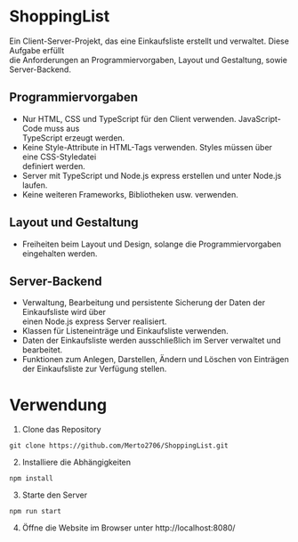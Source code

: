 # ShoppingList
Ein Client-Server-Projekt, das eine Einkaufsliste erstellt und verwaltet. Diese Aufgabe erfüllt  <br>
die Anforderungen an Programmiervorgaben, Layout und Gestaltung, sowie Server-Backend.

## Programmiervorgaben
* Nur HTML, CSS und TypeScript für den Client verwenden. JavaScript-Code muss aus  <br>
TypeScript erzeugt werden.
* Keine Style-Attribute in HTML-Tags verwenden. Styles müssen über eine CSS-Styledatei  <br>
definiert werden.
* Server mit TypeScript und Node.js express erstellen und unter Node.js laufen.
* Keine weiteren Frameworks, Bibliotheken usw. verwenden.

## Layout und Gestaltung
* Freiheiten beim Layout und Design, solange die Programmiervorgaben eingehalten werden.
 
## Server-Backend
* Verwaltung, Bearbeitung und persistente Sicherung der Daten der Einkaufsliste wird über  <br> 
einen Node.js express Server realisiert.
* Klassen für Listeneinträge und Einkaufsliste verwenden.
* Daten der Einkaufsliste werden ausschließlich im Server verwaltet und bearbeitet.
* Funktionen zum Anlegen, Darstellen, Ändern und Löschen von Einträgen  <br>
der Einkaufsliste zur Verfügung stellen.

# Verwendung
1. Clone das Repository <br>
```
git clone https://github.com/Merto2706/ShoppingList.git 
```
2. Installiere die Abhängigkeiten <br>
```
npm install
```
3. Starte den Server <br>
```
npm run start
```
4. Öffne die Website im Browser unter http://localhost:8080/
